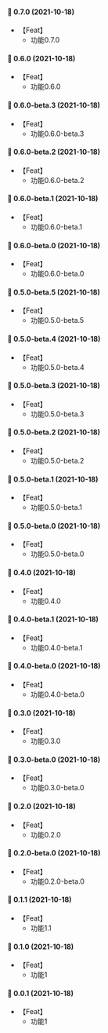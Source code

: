 #### 🎉 0.7.0 (2021-10-18)
- 【Feat】
    - 功能0.7.0


#### 🎉 0.6.0 (2021-10-18)
- 【Feat】
    - 功能0.6.0

#### 🎉 0.6.0-beta.3 (2021-10-18)
- 【Feat】
    - 功能0.6.0-beta.3

#### 🎉 0.6.0-beta.2 (2021-10-18)
- 【Feat】
    - 功能0.6.0-beta.2

#### 🎉 0.6.0-beta.1 (2021-10-18)
- 【Feat】
    - 功能0.6.0-beta.1

#### 🎉 0.6.0-beta.0 (2021-10-18)
- 【Feat】
    - 功能0.6.0-beta.0

#### 🎉 0.5.0-beta.5 (2021-10-18)
- 【Feat】
    - 功能0.5.0-beta.5

#### 🎉 0.5.0-beta.4 (2021-10-18)
- 【Feat】
    - 功能0.5.0-beta.4

#### 🎉 0.5.0-beta.3 (2021-10-18)
- 【Feat】
    - 功能0.5.0-beta.3
#### 🎉 0.5.0-beta.2 (2021-10-18)
- 【Feat】
    - 功能0.5.0-beta.2

#### 🎉 0.5.0-beta.1 (2021-10-18)
- 【Feat】
    - 功能0.5.0-beta.1

#### 🎉 0.5.0-beta.0 (2021-10-18)
- 【Feat】
    - 功能0.5.0-beta.0

#### 🎉 0.4.0 (2021-10-18)
- 【Feat】
    - 功能0.4.0

#### 🎉 0.4.0-beta.1 (2021-10-18)
- 【Feat】
    - 功能0.4.0-beta.1

#### 🎉 0.4.0-beta.0 (2021-10-18)
- 【Feat】
    - 功能0.4.0-beta.0
#### 🎉 0.3.0 (2021-10-18)
- 【Feat】
    - 功能0.3.0

#### 🎉 0.3.0-beta.0 (2021-10-18)
- 【Feat】
    - 功能0.3.0-beta.0

#### 🎉 0.2.0 (2021-10-18)
- 【Feat】
    - 功能0.2.0

#### 🎉 0.2.0-beta.0 (2021-10-18)
- 【Feat】
    - 功能0.2.0-beta.0
#### 🎉 0.1.1 (2021-10-18)
- 【Feat】
    - 功能1.1

#### 🎉 0.1.0 (2021-10-18)
- 【Feat】
    - 功能1

#### 🎉 0.0.1 (2021-10-18)
- 【Feat】
    - 功能1